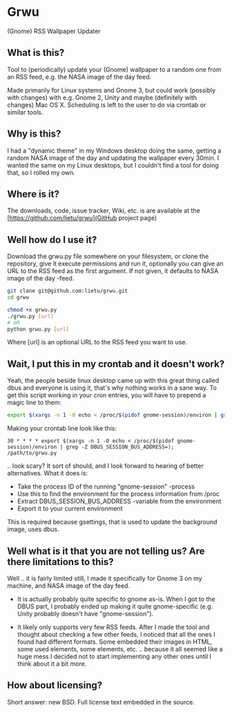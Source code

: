 # Grwu

(Gnome) RSS Wallpaper Updater


## What is this?

Tool to (periodically) update your (Gnome) wallpaper to a random one from an RSS feed, e.g. the NASA image of the day feed.

Made primarily for Linux systems and Gnome 3, but could work (possibly with changes) with e.g. Gnome 2, Unity and maybe (definitely with changes) Mac OS X. Scheduling is left to the user to do via crontab or similar tools.


## Why is this?

I had a "dynamic theme" in my Windows desktop doing the same, getting a random NASA image of the day and updating the wallpaper every 30min. I wanted the same on my Linux desktops, but I couldn't find a tool for doing that, so I rolled my own.


## Where is it?

The downloads, code, issue tracker, Wiki, etc. is are available at the [https://github.com/lietu/grwu](GitHub project page)


## Well how do I use it?

Download the grwu.py file somewhere on your filesystem, or clone the repository, give it execute permissions and run it, optionally you can give an URL to the RSS feed as the first argument. If not given, it defaults to NASA image of the day -feed.

```bash
git clone git@github.com:lietu/grwu.git
cd grwu

chmod +x grwu.py
./grwu.py [url]
# OR
python grwu.py [url]
```

Where [url] is an optional URL to the RSS feed you want to use.


## Wait, I put this in my crontab and it doesn't work?

Yeah, the people beside linux desktop came up with this great thing called dbus and everyone is using it, that's why nothing works in a sane way. To get this script working in your cron entries, you will have to prepend a magic line to them:

```bash
export $(xargs -n 1 -0 echo < /proc/$(pidof gnome-session)/environ | grep -Z DBUS_SESSION_BUS_ADDRESS=)
```

Making your crontab line look like this:

```
30 * * * * export $(xargs -n 1 -0 echo < /proc/$(pidof gnome-session)/environ | grep -Z DBUS_SESSION_BUS_ADDRESS=); /path/to/grwu.py
```

.. look scary? It sort of should, and I look forward to hearing of better alternatives. What it does is:

 * Take the process ID of the running "gnome-session" -process
 * Use this to find the environment for the process information from /proc
 * Extract DBUS_SESSION_BUS_ADDRESS -variable from the environment
 * Export it to your current environment

This is required because gsettings, that is used to update the background image, uses dbus.


## Well what is it that you are not telling us? Are there limitations to this?

Well .. it is fairly limited still, I made it specifically for Gnome 3 on my machine, and NASA image of the day feed.

 * It is actually probably quite specific to gnome as-is. When I got to the DBUS part, I probably ended up making it quite gnome-specific (e.g. Unity probably doesn't have "gnome-session").

 * It likely only supports very few RSS feeds. After I made the tool and thought about checking a few other feeds, I noticed that all the ones I found had different formats. Some embedded their images in HTML, some used <media> elements, some <enclosure> elements, etc. .. because it all seemed like a huge mess I decided not to start implementing any other ones until I think about it a bit more.



## How about licensing?

Short answer: new BSD. Full license text embedded in the source.
